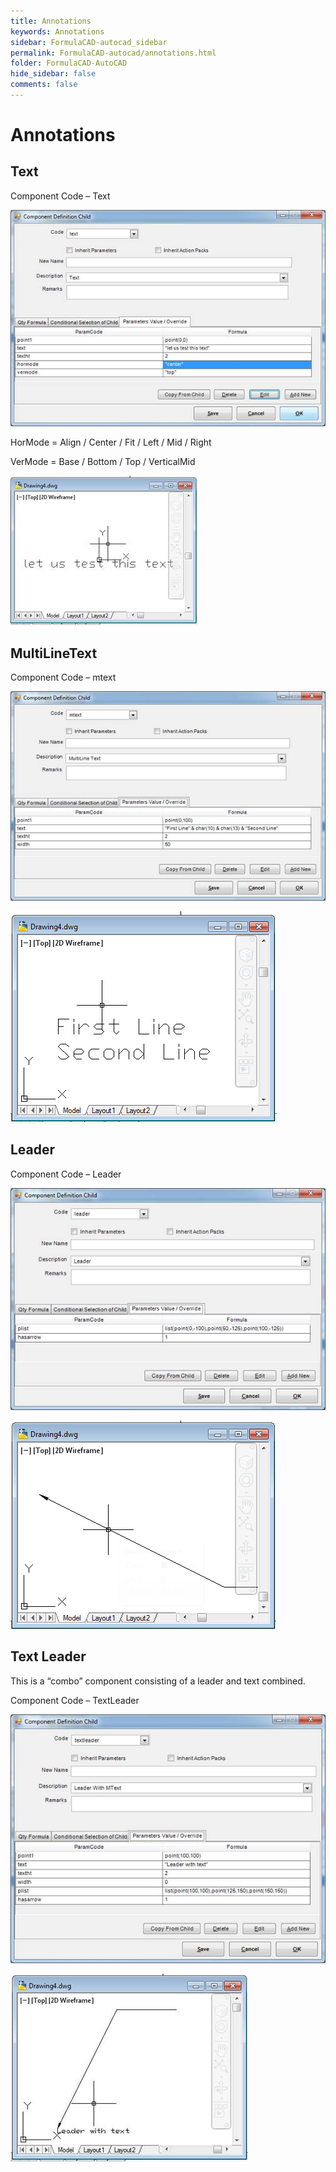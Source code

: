 ```yaml
---
title: Annotations
keywords: Annotations
sidebar: FormulaCAD-autocad_sidebar
permalink: FormulaCAD-autocad/annotations.html
folder: FormulaCAD-AutoCAD
hide_sidebar: false
comments: false
---
```

# Annotations

## Text

Component Code – Text

![](/images/text-comp-def-child.jpg)

HorMode = Align / Center / Fit / Left / Mid / Right

VerMode = Base / Bottom / Top / VerticalMid

![](/images/text-drawing4.jpg)

## MultiLineText

Component Code – mtext

![](/images/multiline-text-com-def-child.jpg)

![](/images/multiline-text-drawing4.png)

## Leader

Component Code – Leader

![](/images/leader-comp-def-child.jpg)

![](/images/leader-drawing4.png)

## Text Leader

This is a “combo” component consisting of a leader and text combined.

Component Code – TextLeader

![](/images/textleader-comp-def-child.jpg)

![](/images/textleader-drawing4.jpg)
